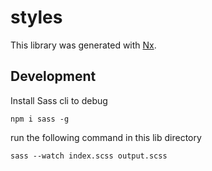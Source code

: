 # styles

This library was generated with [Nx](https://nx.dev).

## Development

Install Sass cli to debug

`npm i sass -g`

run the following command in this lib directory

`sass --watch index.scss output.scss`

